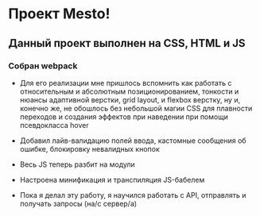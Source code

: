 # Проект Mesto!

## Данный проект выполнен на CSS, HTML и JS

### Собран webpack

* Для его реализации мне пришлось вспомнить как работать с относительным и абсолютным позиционированием, тонкости и нюансы адаптивной верстки, grid layout, и flexbox верстку,
ну и, конечно же, не обошлось без небольшой магии CSS для плавности переходов и создания эффектов при наведении при помощи псевдокласса hover

* Добавил лайв-валидацию полей ввода, кастомные сообщения об ошибке, блокировку невалидных кнопок

* Весь JS теперь разбит на модули

* Настроена минификация и транспиляция JS-бабелем

* Пока я делал эту работу, я научился работать с API, отправлять и получать запросы (на/с сервер/а)
